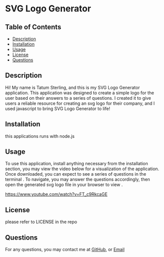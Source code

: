 # SVG Logo Generator

## Table of Contents
- [Description](#description)
- [Installation](#installation)
- [Usage](#usage)
- [License](#license)
- [Questions](#questions)

## Description
Hi! My name is Tatum Sterling, and this is my SVG Logo Generator application. This application was designed to create a simple logo for the user based on their answers to a series of questions. I created it to give users a reliable resource for creating an svg logo for their company, and I used javascript to bring SVG Logo Generator to life!
        
## Installation
this applications runs with node.js
        
## Usage
To use this application, install anything necessary from the installation section, you may view the video below for a visualization of the application. Once downloaded, you can expect to see a series of questions in the terminal . To navigate, you may answer the questions accordingly, then open the generated svg logo file in your browser to view .

https://www.youtube.com/watch?v=FT_c9RkcaGE
        
## License

please refer to LICENSE in the repo
        
  
## Questions
For any questions, you may contact me at 
[GitHub](https://github.com/tatumsterling),
or [Email](mailto:tatumoakley29@hotmail.com)
